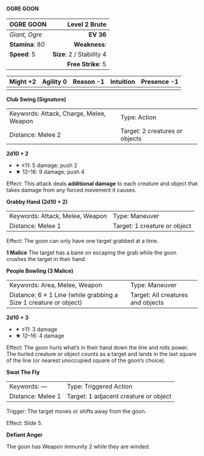 #### OGRE GOON

| OGRE GOON       |         **Level 2 Brute** |
| :-------------- | ------------------------: |
| *Giant, Ogre*   |                 **EV 36** |
| **Stamina**: 80 |             **Weakness**: |
| **Speed**: 5    | **Size**: 2 / Stability 4 |
|                 |        **Free Strike**: 5 |

| **Might** +2 | **Agility** 0 | **Reason** -1 | **Intuition** | **Presence** -1 |
| ------------ | ------------- | ------------- | ------------- | --------------- |
|              |               |               |               |                 |

**Club Swing (Signature)**

|                                         |                                |
| :-------------------------------------- | :----------------------------- |
| Keywords: Attack, Charge, Melee, Weapon | Type: Action                   |
| Distance: Melee 2                       | Target: 2 creatures or objects |

**2d10 + 2**

- ✦ ≤11: 5 damage; push 2
- ★ 12–16: 9 damage; push 4

Effect: This attack deals **additional damage** to each creature and object that takes damage from any forced movement it causes.

**Grabby Hand (2d10 + 2)**

|                                 |                              |
| :------------------------------ | :--------------------------- |
| Keywords: Attack, Melee, Weapon | Type: Maneuver               |
| Distance: Melee 1               | Target: 1 creature or object |

Effect: The goon can only have one target grabbed at a time.

**1 Malice**
The target has a bane on escaping the grab while the goon crushes the target in their hand.

**People Bowling (3 Malice)**

|                                                                   |                                   |
| :---------------------------------------------------------------- | :-------------------------------- |
| Keywords: Area, Melee, Weapon                                     | Type: Maneuver                    |
| Distance: 6 × 1 Line (while grabbing a Size 1 creature or object) | Target: All creatures and objects |

**2d10 + 3**

- ✦ ≤11: 3 damage
- ★ 12–16: 4 damage

Effect: The goon hurls what’s in their hand down the line and rolls power. The hurled creature or object counts as a target and lands in the last square of the line (or nearest unoccupied square of the goon’s choice).

**Swat The Fly**

|                   |                                       |
| :---------------- | :------------------------------------ |
| Keywords: —       | Type: Triggered Action                |
| Distance: Melee 1 | Target: 1 adjacent creature or object |

Trigger: The target moves or shifts away from the goon.

Effect: Slide 5.

**Defiant Anger**

The goon has Weapon immunity 2 while they are winded.

